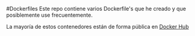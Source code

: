 #Dockerfiles
Este repo contiene varios Dockerfile's que he creado y que posiblemente use
frecuentemente.

La mayoría de estos contenedores están de forma pública en [Docker Hub](https://hub.docker.com/u/boris/)
